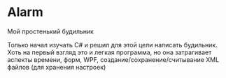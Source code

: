 # Alarm
Мой простенький будильник

Только начал изучать C# и решил для этой цели написать будильник.
Хоть на первый взгляд это и легкая программа, но она затрагивает аспекты
времени, форм, WPF, создание/сохранение/считывание XML файлов (для хранения настроек)
